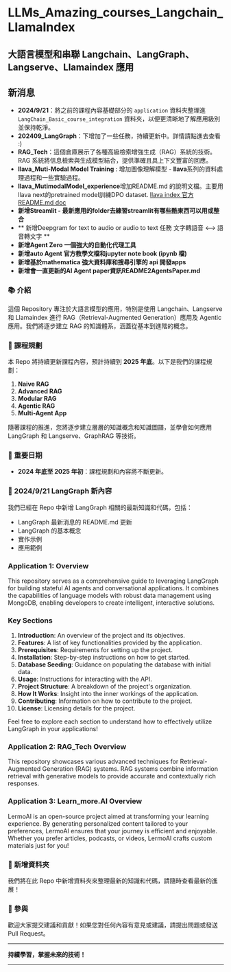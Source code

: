 # LLMs_Amazing_courses_Langchain_LlamaIndex
## 大語言模型和串聯 Langchain、LangGraph、Langserve、Llamaindex 應用

## 新消息
- **2024/9/21**：將之前的課程內容基礎部分的 `application` 資料夾整理進 `LangChain_Basic_course_integration` 資料夾，以便更清晰地了解應用級別並保持乾淨。
- **202409_LangGraph**：下增加了一些任務，持續更新中。詳情請點進去查看 :)
- **RAG_Tech**：這個倉庫展示了各種高級檢索增強生成（RAG）系統的技術。RAG 系統將信息檢索與生成模型結合，提供準確且具上下文豐富的回應。
- **llava_Muti-Modal Model Training** : 增加圖像理解模型 - **llava**系列的資料處理過程和一些實驗過程。
- **llava_MutimodalModel_experience**增加README.md 的說明文檔。主要用llava next的pretrained model訓練DPO dataset. [llava index 官方README.md doc](https://github.com/LLaVA-VL/LLaVA-NeXT/blob/main/docs/LLaVA-NeXT.md)
- **新增Streamlit - 最新應用的folder去練習streamlit有哪些酷東西可以用或整合**
- ** 新增Deepgram for text to audio or audio to text 任務 文字轉語音 <--> 語音轉文字 **
- **新增Agent Zero 一個強大的自動化代理工具**
- **新增auto Agent 官方教學文檔和jupyter note book (ipynb 檔)**
- **新增基於mathematica 強大資料庫和搜尋引擎的 api 開發apps**
- **新增會一直更新的AI Agent paper資訊README2AgentsPaper.md**
### 📚 介紹
這個 Repository 專注於大語言模型的應用，特別是使用 Langchain、Langserve 和 Llamaindex 進行 RAG（Retrieval-Augmented Generation）應用及 Agentic 應用。我們將逐步建立 RAG 的知識體系，涵蓋從基本到進階的概念。

### 🚀 課程規劃
本 Repo 將持續更新課程內容，預計持續到 **2025 年底**。以下是我們的課程規劃：

1. **Naive RAG**
2. **Advanced RAG**
3. **Modular RAG**
4. **Agentic RAG**
5. **Multi-Agent App**

隨著課程的推進，您將逐步建立層層的知識概念和知識圖譜，並學會如何應用 LangGraph 和 Langserve、GraphRAG 等技術。

### 📅 重要日期
- **2024 年底至 2025 年初**：課程規劃和內容將不斷更新。

### 🌟 2024/9/21 LangGraph 新內容
我們已經在 Repo 中新增 LangGraph 相關的最新知識和代碼，包括：
- LangGraph 最新消息的 README.md 更新
- LangGraph 的基本概念
- 實作示例
- 應用範例

### Application 1: Overview

This repository serves as a comprehensive guide to leveraging LangGraph for building stateful AI agents and conversational applications. It combines the capabilities of language models with robust data management using MongoDB, enabling developers to create intelligent, interactive solutions.

### Key Sections
1. **Introduction**: An overview of the project and its objectives.
2. **Features**: A list of key functionalities provided by the application.
3. **Prerequisites**: Requirements for setting up the project.
4. **Installation**: Step-by-step instructions on how to get started.
5. **Database Seeding**: Guidance on populating the database with initial data.
6. **Usage**: Instructions for interacting with the API.
7. **Project Structure**: A breakdown of the project's organization.
8. **How It Works**: Insight into the inner workings of the application.
9. **Contributing**: Information on how to contribute to the project.
10. **License**: Licensing details for the project.

Feel free to explore each section to understand how to effectively utilize LangGraph in your applications!

### Application 2: RAG_Tech Overview

This repository showcases various advanced techniques for Retrieval-Augmented Generation (RAG) systems. RAG systems combine information retrieval with generative models to provide accurate and contextually rich responses.

### Application 3: Learn_more.AI Overview

LermoAI is an open-source project aimed at transforming your learning experience. By generating personalized content tailored to your preferences, LermoAI ensures that your journey is efficient and enjoyable. Whether you prefer articles, podcasts, or videos, LermoAI crafts custom materials just for you!

### 🌟 新增資料夾
我們將在此 Repo 中新增資料夾來整理最新的知識和代碼，請隨時查看最新的進展！

### 🤝 參與
歡迎大家提交建議和貢獻！如果您對任何內容有意見或建議，請提出問題或發送 Pull Request。

---

**持續學習，掌握未來的技術！**

---
